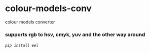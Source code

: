 # colour-models-conv
colour models converter 
### supports rgb to hsv, cmyk, yuv and the other way around

###### `pip install eel`
